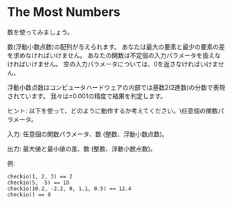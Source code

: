 # The Most Numbers 
 数を使ってみましょう。

 数(浮動小数点数)の配列が与えられます。 あなたは最大の要素と最少の要素の差を求めなければいけません。 あなたの関数は不定個の入力パラメータを扱えなければいけません。 空の入力パラメータについては、0を返さなければいけません。

 浮動小数点数はコンピュータハードウェアの内部では基数2(2進数)の分数で表現されています。 我々は±0.001の精度で結果を判定します。

 ヒント: 以下を使って、どのように動作するか考えてください。\任意個の関数パラメータ。

 入力: 任意個の関数パラメータ、数 (整数、浮動小数点数)。

 出力: 最大値と最小値の差、数 (整数、浮動小数点数)。

 例:
```
checkio(1, 2, 3) == 2
checkio(5, -5) == 10
checkio(10.2, -2.2, 0, 1.1, 0.5) == 12.4
checkio() == 0
```

